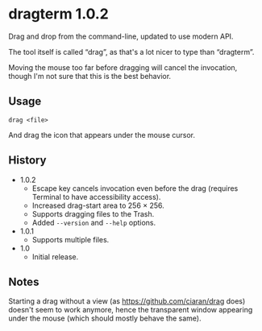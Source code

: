 #  dragterm 1.0.2

Drag and drop from the command-line, updated to use modern API.

The tool itself is called “drag”, as that's a lot nicer to type than “dragterm”.

Moving the mouse too far before dragging will cancel the invocation, though I'm not sure that this is the best behavior.

## Usage

`drag <file>`

And drag the icon that appears under the mouse cursor.

## History

- 1.0.2
	- Escape key cancels invocation even before the drag (requires Terminal to have accessibility access).
	- Increased drag-start area to 256 × 256.
	- Supports dragging files to the Trash.
	- Added `--version` and `--help` options.
- 1.0.1
	- Supports multiple files.
- 1.0
	- Initial release.

## Notes

Starting a drag without a view (as <https://github.com/ciaran/drag> does) doesn't seem to work anymore, hence the transparent window appearing under the mouse (which should mostly behave the same).
